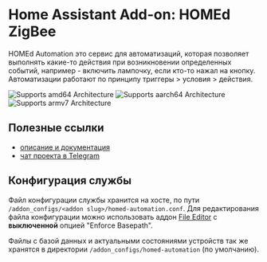 # Home Assistant Add-on: HOMEd ZigBee

HOMEd Automation это сервис для автоматизаций, которая позволяет выполнять какие-то действия при возникновении определенных событий, например - включить лампочку, если кто-то нажал на кнопку. Автоматизации работают по принципу триггеры > условия > действия.

![Supports amd64 Architecture][amd64-shield]
![Supports aarch64 Architecture][aarch64-shield]
![Supports armv7 Architecture][armv7-shield]

[amd64-shield]: https://img.shields.io/badge/amd64-yes-green.svg
[aarch64-shield]: https://img.shields.io/badge/aarch64-yes-green.svg
[armv7-shield]: https://img.shields.io/badge/armv7-yes-green.svg

## Полезные ссылки

- [описание и документация](https://wiki.homed.dev/)
- [чат проекта в Telegram](https://t.me/homed_zigbee)

## Конфигурация службы

Файл конфигурации службы хранится на хосте, по пути `/addon_configs/<addon slug>/homed-automation.conf`. Для редактирования файла конфигурации можно использовать аддон [File Editor](https://github.com/home-assistant/addons/blob/master/configurator/README.md) с **выключенной** опцией "Enforce Basepath".

Файлы с базой данных и актуальными состояниями устройств так же хранятся в директории `/addon_configs/homed-automation` (по умолчанию).
